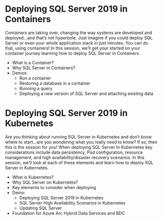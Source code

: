 # Deploying SQL Server 2019 in Containers

Containers are taking over, changing the way systems are developed and deployed…and that’s not hyperbole. Just imagine if you could deploy SQL Server or even your whole application stack in just minutes. You can do that, using containers! In this session, we’ll get your started on your container journey learning how to deploy SQL Server in Containers.

* What is a Container?
* Why SQL Server in Containers?
* Demos:
	* Run a container
	* Restoring a database in a container
	* Running a query
	* Deploying a new version of SQL Server and attaching existing data

# Deploying SQL Server 2019 in Kubernetes
Are you thinking about running SQL Server in Kubernetes and don’t know where to start…are you wondering what you really need to know? If so, then this is the session for you! When deploying SQL Server In Kubernetes key considerations include data persistency, Pod configuration, resource management, and high availability/disaster recovery scenarios. In this session, we’ll look at each of these elements and learn how to deploy SQL Server in Kubernetes.

* What is Kubernetes?
* Why SQL Server on Kubernetes?
* Key elements to consider when deploying 
* Demo:
	* Deploying SQL Server 2019 in Kubernetes
	* SQL Server High Availability Scenarios in Kubernetes
	* Updating SQL Server
* Foundation for Azure Arc Hybrid Data Services and BDC
